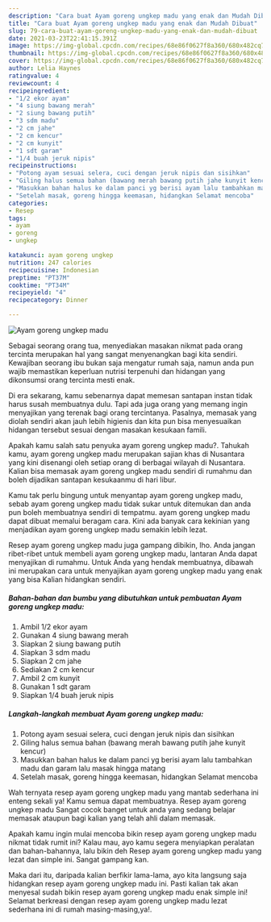 ```yaml
---
description: "Cara buat Ayam goreng ungkep madu yang enak dan Mudah Dibuat"
title: "Cara buat Ayam goreng ungkep madu yang enak dan Mudah Dibuat"
slug: 79-cara-buat-ayam-goreng-ungkep-madu-yang-enak-dan-mudah-dibuat
date: 2021-03-23T22:41:15.391Z
image: https://img-global.cpcdn.com/recipes/68e86f0627f8a360/680x482cq70/ayam-goreng-ungkep-madu-foto-resep-utama.jpg
thumbnail: https://img-global.cpcdn.com/recipes/68e86f0627f8a360/680x482cq70/ayam-goreng-ungkep-madu-foto-resep-utama.jpg
cover: https://img-global.cpcdn.com/recipes/68e86f0627f8a360/680x482cq70/ayam-goreng-ungkep-madu-foto-resep-utama.jpg
author: Lelia Haynes
ratingvalue: 4
reviewcount: 4
recipeingredient:
- "1/2 ekor ayam"
- "4 siung bawang merah"
- "2 siung bawang putih"
- "3 sdm madu"
- "2 cm jahe"
- "2 cm kencur"
- "2 cm kunyit"
- "1 sdt garam"
- "1/4 buah jeruk nipis"
recipeinstructions:
- "Potong ayam sesuai selera, cuci dengan jeruk nipis dan sisihkan"
- "Giling halus semua bahan (bawang merah bawang putih jahe kunyit kencur)"
- "Masukkan bahan halus ke dalam panci yg berisi ayam lalu tambahkan madu dan garam lalu masak hingga matang"
- "Setelah masak, goreng hingga keemasan, hidangkan Selamat mencoba"
categories:
- Resep
tags:
- ayam
- goreng
- ungkep

katakunci: ayam goreng ungkep 
nutrition: 247 calories
recipecuisine: Indonesian
preptime: "PT37M"
cooktime: "PT34M"
recipeyield: "4"
recipecategory: Dinner

---
```



![Ayam goreng ungkep madu](https://img-global.cpcdn.com/recipes/68e86f0627f8a360/680x482cq70/ayam-goreng-ungkep-madu-foto-resep-utama.jpg)

Sebagai seorang orang tua, menyediakan masakan nikmat pada orang tercinta merupakan hal yang sangat menyenangkan bagi kita sendiri. Kewajiban seorang ibu bukan saja mengatur rumah saja, namun anda pun wajib memastikan keperluan nutrisi terpenuhi dan hidangan yang dikonsumsi orang tercinta mesti enak.

Di era  sekarang, kamu sebenarnya dapat memesan santapan instan tidak harus susah membuatnya dulu. Tapi ada juga orang yang memang ingin menyajikan yang terenak bagi orang tercintanya. Pasalnya, memasak yang diolah sendiri akan jauh lebih higienis dan kita pun bisa menyesuaikan hidangan tersebut sesuai dengan masakan kesukaan famili. 



Apakah kamu salah satu penyuka ayam goreng ungkep madu?. Tahukah kamu, ayam goreng ungkep madu merupakan sajian khas di Nusantara yang kini disenangi oleh setiap orang di berbagai wilayah di Nusantara. Kalian bisa memasak ayam goreng ungkep madu sendiri di rumahmu dan boleh dijadikan santapan kesukaanmu di hari libur.

Kamu tak perlu bingung untuk menyantap ayam goreng ungkep madu, sebab ayam goreng ungkep madu tidak sukar untuk ditemukan dan anda pun boleh membuatnya sendiri di tempatmu. ayam goreng ungkep madu dapat dibuat memalui beragam cara. Kini ada banyak cara kekinian yang menjadikan ayam goreng ungkep madu semakin lebih lezat.

Resep ayam goreng ungkep madu juga gampang dibikin, lho. Anda jangan ribet-ribet untuk membeli ayam goreng ungkep madu, lantaran Anda dapat menyajikan di rumahmu. Untuk Anda yang hendak membuatnya, dibawah ini merupakan cara untuk menyajikan ayam goreng ungkep madu yang enak yang bisa Kalian hidangkan sendiri.

<!--inarticleads1-->

##### Bahan-bahan dan bumbu yang dibutuhkan untuk pembuatan Ayam goreng ungkep madu:

1. Ambil 1/2 ekor ayam
1. Gunakan 4 siung bawang merah
1. Siapkan 2 siung bawang putih
1. Siapkan 3 sdm madu
1. Siapkan 2 cm jahe
1. Sediakan 2 cm kencur
1. Ambil 2 cm kunyit
1. Gunakan 1 sdt garam
1. Siapkan 1/4 buah jeruk nipis




<!--inarticleads2-->

##### Langkah-langkah membuat Ayam goreng ungkep madu:

1. Potong ayam sesuai selera, cuci dengan jeruk nipis dan sisihkan
1. Giling halus semua bahan (bawang merah bawang putih jahe kunyit kencur)
1. Masukkan bahan halus ke dalam panci yg berisi ayam lalu tambahkan madu dan garam lalu masak hingga matang
1. Setelah masak, goreng hingga keemasan, hidangkan Selamat mencoba




Wah ternyata resep ayam goreng ungkep madu yang mantab sederhana ini enteng sekali ya! Kamu semua dapat membuatnya. Resep ayam goreng ungkep madu Sangat cocok banget untuk anda yang sedang belajar memasak ataupun bagi kalian yang telah ahli dalam memasak.

Apakah kamu ingin mulai mencoba bikin resep ayam goreng ungkep madu nikmat tidak rumit ini? Kalau mau, ayo kamu segera menyiapkan peralatan dan bahan-bahannya, lalu bikin deh Resep ayam goreng ungkep madu yang lezat dan simple ini. Sangat gampang kan. 

Maka dari itu, daripada kalian berfikir lama-lama, ayo kita langsung saja hidangkan resep ayam goreng ungkep madu ini. Pasti kalian tak akan menyesal sudah bikin resep ayam goreng ungkep madu enak simple ini! Selamat berkreasi dengan resep ayam goreng ungkep madu lezat sederhana ini di rumah masing-masing,ya!.

